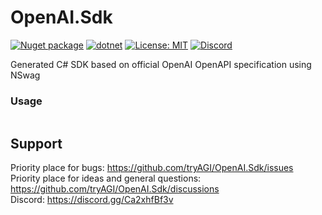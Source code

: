 # OpenAI.Sdk

[![Nuget package](https://img.shields.io/nuget/vpre/OpenAI.Sdk)](https://www.nuget.org/packages/OpenAI.Sdk/)
[![dotnet](https://github.com/tryAGI/OpenAI.Sdk/actions/workflows/dotnet.yml/badge.svg?branch=main)](https://github.com/tryAGI/OpenAI.Sdk/actions/workflows/dotnet.yml)
[![License: MIT](https://img.shields.io/github/license/tryAGI/OpenAI.Sdk)](https://github.com/tryAGI/OpenAI.Sdk/blob/main/LICENSE.txt)
[![Discord](https://img.shields.io/discord/1115206893015662663?label=Discord&logo=discord&logoColor=white&color=d82679)](https://discord.gg/Ca2xhfBf3v)

Generated C# SDK based on official OpenAI OpenAPI specification using NSwag

### Usage
```csharp

```

## Support

Priority place for bugs: https://github.com/tryAGI/OpenAI.Sdk/issues  
Priority place for ideas and general questions: https://github.com/tryAGI/OpenAI.Sdk/discussions  
Discord: https://discord.gg/Ca2xhfBf3v  